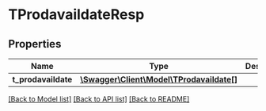 # TProdavaildateResp

## Properties
Name | Type | Description | Notes
------------ | ------------- | ------------- | -------------
**t_prodavaildate** | [**\Swagger\Client\Model\TProdavaildate[]**](TProdavaildate.md) |  | [optional] 

[[Back to Model list]](../README.md#documentation-for-models) [[Back to API list]](../README.md#documentation-for-api-endpoints) [[Back to README]](../README.md)


